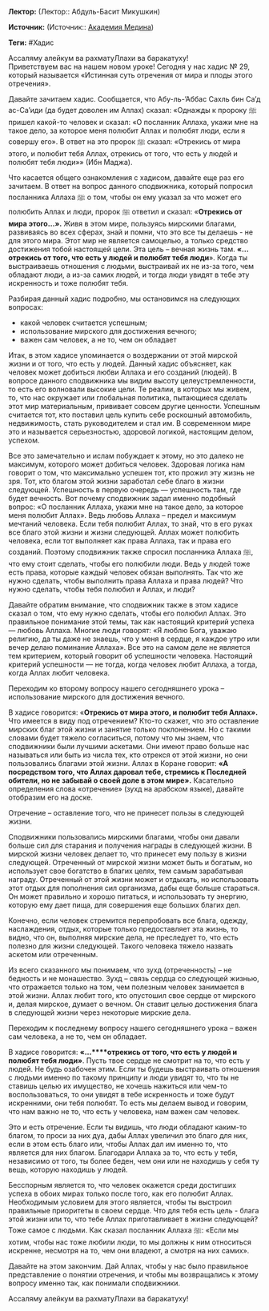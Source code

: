 **Лектор:** (Лектор:: Абдуль-Басит Микушкин)

**Источник:** (Источник:: [Академия Медина](https://web.medinaschool.org/school/))

**Теги:** #Хадис

Ассаляму алейкум ва рахматуЛлахи ва баракатуху!  
Приветствуем вас на нашем новом уроке! Сегодня у нас хадис № 29, который называется «Истинная суть отречения от мира и плоды этого отречения».


Давайте зачитаем хадис. Сообщается, что Абу-ль-’Аббас Сахль бин Са’д ас-Са’иди (да будет доволен им Аллах) сказал: «Однажды к пророку ﷺ пришел какой-то человек и сказал: «О посланник Аллаха, укажи мне на такое дело, за которое меня полюбит Аллах и полюбят люди, если я совершу его». В ответ на это пророк ﷺ сказал: «Отрекись от мира этого, и полюбит тебя Aллаx, отрекись от того, что есть у людей и полюбят тебя люди»» (Ибн Маджа).


Что касается общего ознакомления с хадисом, давайте еще раз его зачитаем. В ответ на вопрос данного сподвижника, который попросил посланника Аллаха ﷺ о том, чтобы он ему указал за что может его полюбить Аллах и люди, пророк ﷺ ответил и сказал: «**Отрекись от мира этого…».** Живя в этом мире, пользуясь мирскими благами, развиваясь во всех сферах, знай и помни, что это все ты делаешь - не для этого мира. Этот мир не является самоцелью, а только средство достижения тобой настоящей цели. Эта цель – вечная жизнь там. **«…отрекись от того, что есть у людей и полюбят тебя люди**». Когда ты выстраиваешь отношения с людьми, выстраивай их не из-за того, чем обладают люди, а из-за самих людей, и тогда люди увидят в тебе эту искренность и тоже полюбят тебя. 


Разбирая данный хадис подробно, мы остановимся на следующих вопросах:


* какой человек считается успешным;
* использование мирского для достижения вечного;
* важен сам человек, а не то, чем он обладает


Итак, в этом хадисе упоминается о воздержании от этой мирской жизни и от того, что есть у людей. Данный хадис объясняет, как человек может добиться любви Аллаха и его созданий (людей). В вопросе данного сподвижника мы видим высоту целеустремленности, то есть его волновали высокие цели. Те реалии, в которых мы живем, то, что нас окружает или глобальная политика, пытающиеся сделать этот мир материальным, прививает совсем другие ценности. Успешным считается тот, кто поставил цель купить себе роскошный автомобиль, недвижимость, стать руководителем и стал им. В современном мире это и называется серьезностью, здоровой логикой, настоящим делом, успехом. 


Все это замечательно и ислам побуждает к этому, но это далеко не максимум, которого может добиться человек. Здоровая логика нам говорит о том, что максимально успешен тот, кто прожил эту жизнь не зря. Тот, кто благом этой жизни заработал себе благо в жизни следующей. Успешность в первую очередь — успешность там, где будет вечность. Вот почему сподвижник задал именно подобный вопрос: «О посланник Аллаха, укажи мне на такое дело, за которое меня полюбит Аллах». Ведь любовь Аллаха – предел и максимум мечтаний человека. Если тебя полюбит Аллах, то знай, что в его руках все благо этой жизни и жизни следующей. Аллах может полюбить человека, если тот выполняет как права Аллаха, так и права его созданий. Поэтому сподвижник также спросил посланника Аллаха ﷺ, что ему стоит сделать, чтобы его полюбили люди. Ведь у людей тоже есть права, которые каждый человек обязан выполнять. Так что же нужно сделать, чтобы выполнить права Аллаха и права людей? Что нужно сделать, чтобы тебя полюбил и Аллах, и люди?


Давайте обратим внимание, что сподвижник также в этом хадисе сказал о том, что ему нужно сделать, чтобы его полюбил Аллах. Это правильное понимание этой темы, так как настоящий критерий успеха — любовь Аллаха. Многие люди говорят: «Я люблю Бога, уважаю религию, да ты даже не знаешь, что у меня в сердце, я каждое утро или вечер делаю поминание Аллаха». Все это на самом деле не является тем критерием, который говорит об успешности человека. Настоящий критерий успешности — не тогда, когда человек любит Аллаха, а тогда, когда Аллах любит человека. 


Переходим ко второму вопросу нашего сегодняшнего урока – использование мирского для достижения вечного. 


В хадисе говорится: «**Отрекись от мира этого, и полюбит тебя Aллаx».** Что имеется в виду под отречением? Кто-то скажет, что это оставление мирских благ этой жизни и занятие только поклонением. Но с такими словами будет тяжело согласиться, потому что мы знаем, что сподвижники были лучшими аскетами. Они имеют право больше нас называться или быть из числа тех, кто отрекся от этой жизни, но они пользовались благами этой жизни. Аллах в Коране говорит: **«А посредством того, что Аллах даровал тебе, стремись к Последней обители, но не забывай о своей доле в этом мире».** Касательно определения слова «отречение» (зухд на арабском языке), давайте отобразим его на доске. 


Отречение – оставление того, что не принесет пользы в следующей жизни. 


Сподвижники пользовались мирскими благами, чтобы они давали больше сил для старания и получения награды в следующей жизни. В мирской жизни человек делает то, что принесет ему пользу в жизни следующей. Отреченный от мирской жизни может быть и богатым, но использует свое богатство в благих целях, тем самым зарабатывая награду. Отреченный от этой жизни может и отдыхать, но использовать этот отдых для пополнения сил организма, дабы еще больше стараться. Он может правильно и хорошо питаться, и использовать ту энергию, которую ему дает пища, для совершения еще больших благих дел. 


Конечно, если человек стремится перепробовать все блага, одежду, наслаждения, отдых, которые только предоставляет эта жизнь, то видно, что он, выполняя мирские дела, не преследует то, что есть полезно для жизни следующей. Такого человека тяжело назвать аскетом или отреченным. 


Из всего сказанного мы понимаем, что зухд (отреченность) – не бедность и не монашество. Зухд – связь сердца со следующей жизнью, что отражается только на том, чем полезным человек занимается в этой жизни. Аллах любит того, кто опустошил свое сердце от мирского и, делая мирское, думает о вечном. Он ставит целью достижения блага в следующей жизни через некоторые мирские дела.


Переходим к последнему вопросу нашего сегодняшнего урока – важен сам человека, а не то, чем он обладает.


В хадисе говорится: **«…****отрекись от того, что есть у людей и полюбят тебя люди»**. Пусть твое сердце не смотрит на то, что есть у людей. Не будь озабочен этим. Если ты будешь выстраивать отношения с людьми именно по такому принципу и люди увидят то, что ты не ставишь целью их имущество, не хочешь нажиться или чем-то воспользоваться, то они увидят в тебе искренность и тоже будут искренними, они тебя полюбят. То есть мы делаем вывод и говорим, что нам важно не то, что есть у человека, нам важен сам человек.


Это и есть отречение. Если ты видишь, что люди обладают каким-то благом, то проси за них дуа, дабы Аллах увеличил это благо для них, если в этом есть благо или, чтобы Аллах дал им именно то, что является для них благом. Благодари Аллаха за то, что есть у тебя, независимо от того, ты более беден, чем они или не находишь у себя ту вещь, которую находишь у людей.


Бесспорным является то, что человек окажется среди достигших успеха в обоих мирах только после того, как его полюбит Аллах. Необходимым условием для этого является, чтобы ты выстроил правильные приоритеты в своем сердце. Что для тебя есть цель - блага этой жизни или то, что тебе Аллах приготавливает в жизни следующей? Тоже самое с людьми. Как сказал посланник Аллаха ﷺ: «Если мы хотим, чтобы нас тоже любили люди, то мы должны к ним относиться искренне, несмотря на то, чем они владеют, а смотря на них самих».


Давайте на этом закончим. Дай Аллах, чтобы у нас было правильное представление о понятии отречения, и чтобы мы возвращались к этому вопросу именно так, как понимали сподвижники.


Ассаляму алейкум ва рахматуЛлахи ва баракатуху!

